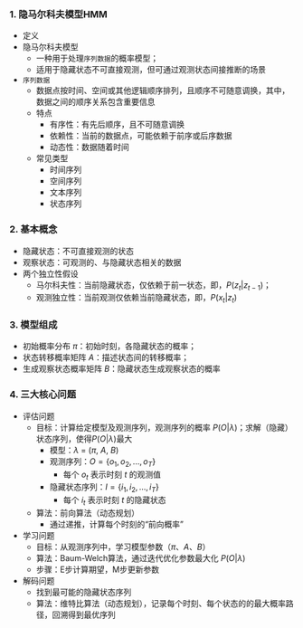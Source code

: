 ### 1. 隐马尔科夫模型HMM
- 定义
- 隐马尔科夫模型
  - 一种用于处理`序列数据`的概率模型；
  - 适用于隐藏状态不可直接观测，但可通过观测状态间接推断的场景
- `序列数据`
  - 数据点按时间、空间或其他逻辑顺序排列，且顺序不可随意调换，其中，数据之间的顺序关系包含重要信息
  - 特点
    - 有序性：有先后顺序，且不可随意调换
    - 依赖性：当前的数据点，可能依赖于前序或后序数据
    - 动态性：数据随着时间
  - 常见类型
    - 时间序列
    - 空间序列
    - 文本序列
    - 状态序列

### 2. 基本概念
- 隐藏状态：不可直接观测的状态
- 观察状态：可观测的、与隐藏状态相关的数据
- 两个独立性假设
  - 马尔科夫性：当前隐藏状态，仅依赖于前一状态，即，$P(z_t|z_{t-1})$；
  - 观测独立性：当前观测仅依赖当前隐藏状态，即，$P(x_t|z_t)$

### 3. 模型组成
- 初始概率分布 $π$：初始时刻，各隐藏状态的概率；
- 状态转移概率矩阵 $A$：描述状态间的转移概率；
- 生成观察状态概率矩阵 $B$：隐藏状态生成观察状态的概率

### 4. 三大核心问题
- 评估问题
  - 目标：计算给定模型及观测序列，观测序列的概率 $P(O|\lambda)$；求解（隐藏）状态序列，使得$P(O|\lambda)$最大
    - 模型：$\lambda$ = ($\pi$, $A$, $B$)
    - 观测序列：$O = \{o_1, o_2, ..., o_T\}$
      - 每个 $o_t$ 表示时刻 $t$ 的观测值
    - 隐藏状态序列：$I = \{i_1, i_2, ..., i_T\}$
      - 每个 $i_t$ 表示时刻 $t$ 的隐藏状态
  - 算法：前向算法（动态规划）
    - 通过递推，计算每个时刻的“前向概率”
- 学习问题
  - 目标：从观测序列中，学习模型参数（$\pi$、$A$、$B$）
  - 算法：Baum-Welch算法，通过迭代优化参数最大化 $P(O|\lambda)$
  - 步骤：E步计算期望，M步更新参数
- 解码问题
  - 找到最可能的隐藏状态序列
  - 算法：维特比算法（动态规划），记录每个时刻、每个状态的的最大概率路径，回溯得到最优序列